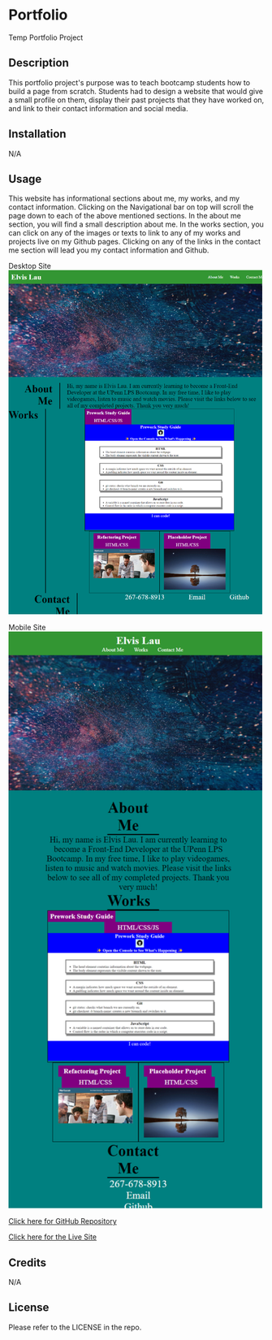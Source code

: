 # Portfolio
Temp Portfolio Project

## Description

This portfolio project's purpose was to teach bootcamp students how to build a page from scratch. Students had to design a website that would give a small profile on them, display their past projects that they have worked on, and link to their contact information and social media. 

## Installation

N/A

## Usage

This website has informational sections about me, my works, and my contact information. Clicking on the Navigational bar on top will scroll the page down to each of the above mentioned sections. In the about me section, you will find a small description about me. In the works section, you can click on any of the images or texts to link to any of my works and projects live on my Github pages. Clicking on any of the links in the contact me section will lead you my contact information and Github.

Desktop Site
<img src="./assets/images/desktop-site.png" width= 500px />

Mobile Site
<img src="./assets/images/mobile-site.png" width= 500px />

<a href="https://github.com/elvislau74/portfolio">Click here for GitHub Repository</a>

<a href="https://elvislau74.github.io/portfolio/">Click here for the Live Site</a>

## Credits

N/A

## License

Please refer to the LICENSE in the repo.